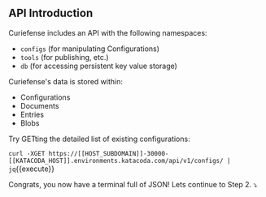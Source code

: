## API Introduction

Curiefense includes an API with the following namespaces:

* `configs` (for manipulating Configurations)
* `tools` (for publishing, etc.)
* `db` (for accessing persistent key value storage)

Curiefense's data is stored within:

* Configurations
* Documents
* Entries
* Blobs

Try GETting the detailed list of existing configurations:

`curl -XGET https://[[HOST_SUBDOMAIN]]-30000-[[KATACODA_HOST]].environments.katacoda.com/api/v1/configs/ | jq`{{execute}}

Congrats, you now have a terminal full of JSON! Lets continue to Step 2. ⤵️